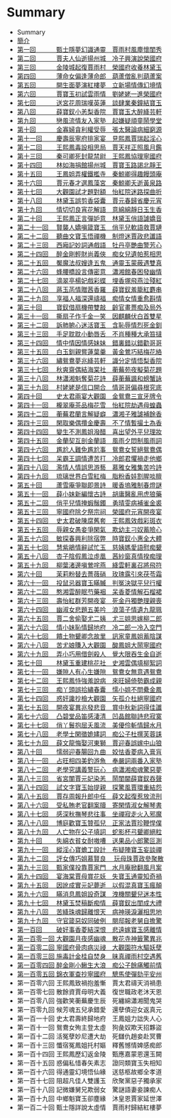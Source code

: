 # Summary

* Summary
* [簡介](README.md)
* [第一回　　　 甄士隱夢幻識通靈　賈雨村風塵懷閨秀](/chapter001.md)
* [第二回　　　 賈夫人仙逝揚州城　冷子興演說榮國府](/chapter002.md)
* [第三回　　　 金陵城起復賈雨村　榮國府收養林黛玉](/chapter003.md)
* [第四回　　　 薄命女偏逢薄命郎　葫蘆僧亂判葫蘆案](/chapter004.md)
* [第五回　　　 開生面夢演紅樓夢　立新場情傳幻境情](/chapter005.md)
* [第六回　　　 賈寶玉初試雲雨情　劉姥姥一進榮國府](/chapter006.md)
* [第七回　　　 送宮花周瑞嘆英蓮　談肆業秦鐘結寶玉](/chapter007.md)
* [第八回　　　 薛寶釵小恙梨香院　賈寶玉大醉絳芸軒](/chapter008.md)
* [第九回　　　 戀風流情友入家塾　起嫌疑頑童鬧學堂](/chapter009.md)
* [第十回　　　 金寡婦貪利權受辱　張太醫論病細窮源](/chapter010.md)
* [第十一回　　 慶壽辰寧府排家宴　見熙鳳賈瑞起淫心](/chapter011.md)
* [第十二回　　 王熙鳳毒設相思局　賈天祥正照風月鑑](/chapter012.md)
* [第十三回　　 秦可卿死封龍禁尉　王熙鳳協理寧國府](/chapter013.md)
* [第十四回　　 林如海捐館揚州城　賈寶玉路謁北靜王](/chapter014.md)
* [第十五回　　 王鳳姐弄權鐵檻寺　秦鯨卿得趣饅頭庵](/chapter015.md)
* [第十六回　　 賈元春才選鳳藻宮　秦鯨卿夭逝黃泉路](/chapter016.md)
* [第十七回　　 大觀園試才題對額　怡紅院迷路探曲折](/chapter017.md)
* [第十八回　　 林黛玉誤剪香袋囊　賈元春歸省慶元宵](/chapter018.md)
* [第十九回　　 情切切良宵花解語　意綿綿靜日玉生香](/chapter019.md)
* [第二十回　　 王熙鳳正言彈妒意　林黛玉俏語謔嬌音](/chapter020.md)
* [第二十一回　 賢襲人嬌嗔箴寶玉　俏平兒軟語救賈璉](/chapter021.md)
* [第二十二回　 聽曲文寶玉悟禪機　制燈迷賈政悲讖語](/chapter022.md)
* [第二十三回　 西廂記妙詞通戲語　牡丹亭艷曲警芳心](/chapter023.md)
* [第二十四回　 醉金剛輕財尚義俠　痴女兒遺帕惹相思](/chapter024.md)
* [第二十五回　 魘魔法叔嫂逢五鬼　通靈玉蒙蔽遇雙真](/chapter025.md)
* [第二十六回　 蜂腰橋設言傳密意　瀟湘館春困發幽情](/chapter026.md)
* [第二十七回　 滴翠亭楊妃戲彩蝶　埋香塚飛燕泣殘紅](/chapter027.md)
* [第二十八回　 蔣玉菡情贈茜香羅　薛寶釵羞籠紅麝串](/chapter028.md)
* [第二十九回　 享福人福深還禱福　痴情女情重愈斟情](/chapter029.md)
* [第三十回　　 寶釵借扇機帶雙敲　齡官畫薔痴及局外](/chapter030.md)
* [第三十一回　 撕扇子作千金一笑　因麒麟伏白首雙星](/chapter031.md)
* [第三十二回　 訴肺腑心迷活寶玉　含恥辱情烈死金釧](/chapter032.md)
* [第三十三回　 手足耽耽小動唇舌　不肖種種大承笞撻](/chapter033.md)
* [第三十四回　 情中情因情感妹妹　錯裏錯以錯勸哥哥](/chapter034.md)
* [第三十五回　 白玉釧親嘗蓮葉羹　黃金鶯巧結梅花絡](/chapter035.md)
* [第三十六回　 繡鴛鴦夢兆絳芸軒　識分定情悟梨香院](/chapter036.md)
* [第三十七回　 秋爽齋偶結海棠社　蘅蕪苑夜擬菊花題](/chapter037.md)
* [第三十八回　 林瀟湘魁奪菊花詩　薛蘅蕪諷和螃蟹詠](/chapter038.md)
* [第三十九回　 村姥姥是信口開合　情哥哥偏尋根究底](/chapter039.md)
* [第四十回　　 史太君兩宴大觀園　金鴛鴦三宣牙牌令](/chapter040.md)
* [第四十一回　 櫳翠庵茶品梅花雪　怡紅院劫遇母蝗蟲](/chapter041.md)
* [第四十二回　 蘅蕪君蘭言解疑癖　瀟湘子雅謔補餘香](/chapter042.md)
* [第四十三回　 閑取樂偶攢金慶壽　不了情暫撮土為香](/chapter043.md)
* [第四十四回　 變生不測鳳姐潑醋　喜出望外平兒理妝](/chapter044.md)
* [第四十五回　 金蘭契互剖金蘭語　風雨夕悶制風雨詞](/chapter045.md)
* [第四十六回　 尷尬人難免尷尬事　鴛鴦女誓絕鴛鴦偶](/chapter046.md)
* [第四十七回　 呆霸王調情遭苦打　冷郎君懼禍走他鄉](/chapter047.md)
* [第四十八回　 濫情人情誤思游藝　慕雅女雅集苦吟詩](/chapter048.md)
* [第四十九回　 琉璃世界白雪紅梅　脂粉香娃割腥啖膻](/chapter049.md)
* [第五十回　　 蘆雪庵爭聯即景詩　暖香塢雅制春燈謎](/chapter050.md)
* [第五十一回　 薛小妹新編懷古詩　胡庸醫亂用虎狼藥](/chapter051.md)
* [第五十二回　 俏平兒情掩蝦鬚鐲　勇晴雯病補雀金裘](/chapter052.md)
* [第五十三回　 寧國府除夕祭宗祠　榮國府元宵開夜宴](/chapter053.md)
* [第五十四回　 史太君破陳腐舊套　王熙鳳效戲彩斑衣](/chapter054.md)
* [第五十五回　 辱親女愚妾爭閑氣　欺幼主刁奴蓄險心](/chapter055.md)
* [第五十六回　 敏探春興利除宿弊　時寶釵小惠全大體](/chapter056.md)
* [第五十七回　 慧紫鵑情辭試忙玉　慈姨媽愛語慰痴顰](/chapter057.md)
* [第五十八回　 杏子陰假鳳泣虛凰　茜紗窗真情揆痴理](/chapter058.md)
* [第五十九回　 柳葉渚邊嗔鶯咤燕　絳雲軒裏召將飛符](/chapter059.md)
* [第六十回　　 茉莉粉替去薔薇硝　玫瑰露引來茯苓霜](/chapter060.md)
* [第六十一回　 投鼠忌器寶玉瞞贓　判冤決獄平兒行權](/chapter061.md)
* [第六十二回　 憨湘雲醉眠芍藥裀　呆香菱情解石榴裙](/chapter062.md)
* [第六十三回　 壽怡紅群芳開夜宴　死金丹獨艷理親喪](/chapter063.md)
* [第六十四回　 幽淑女悲題五美吟　浪蕩子情遺九龍珮](/chapter064.md)
* [第六十五回　 賈二舍偷娶尤二姨　尤三姐思嫁柳二郎](/chapter065.md)
* [第六十六回　 情小妹恥情歸地府　冷二郎一冷入空門](/chapter066.md)
* [第六十七回　 饋土物顰卿念故里　訊家童鳳姐蓄陰謀](/chapter067.md)
* [第六十八回　 苦尤娘賺入大觀園　酸鳳姐大鬧寧國府](/chapter068.md)
* [第六十九回　 弄小巧用借劍殺人　覺大限吞生金自逝](/chapter069.md)
* [第七十回　　 林黛玉重建桃花社　史湘雲偶填柳絮詞](/chapter070.md)
* [第七十一回　 嫌隙人有心生嫌隙　鴛鴦女無意遇鴛鴦](/chapter071.md)
* [第七十二回　 王熙鳳恃強羞說病　來旺婦倚勢霸成親](/chapter072.md)
* [第七十三回　 痴丫頭誤拾繡春囊　懦小姐不問纍金鳳](/chapter073.md)
* [第七十四回　 惑奸讒抄檢大觀園　矢孤介杜絕寧國府](/chapter074.md)
* [第七十五回　 開夜宴異兆發悲音　賞中秋新詞得佳讖](/chapter075.md)
* [第七十六回　 凸碧堂品笛感淒清　凹晶館聯詩悲寂寞](/chapter076.md)
* [第七十七回　 俏丫鬟抱屈夭風流　美優伶斬情歸水月](/chapter077.md)
* [第七十八回　 老學士閑徵姽嫿詞　痴公子杜撰芙蓉誄](/chapter078.md)
* [第七十九回　 薛文龍悔娶河東獅　賈迎春誤嫁中山狼](/chapter079.md)
* [第八十回　　 懦弱迎春腸回九曲　姣怯香菱病入膏肓](/chapter080.md)
* [第八十一回　 占旺相四美釣游魚　奉嚴詞兩番入家塾](/chapter081.md)
* [第八十二回　 老學究講義警玩心　病瀟湘痴魂驚惡夢](/chapter082.md)
* [第八十三回　 省宮闈賈元妃染恙　鬧閨閫薛寶釵吞聲](/chapter083.md)
* [第八十四回　 試文字寶玉始提親　探驚風賈環重結怨](/chapter084.md)
* [第八十五回　 賈存周報升郎中任　薛文起復惹放流刑](/chapter085.md)
* [第八十六回　 受私賄老官翻案牘　寄閑情淑女解琴書](/chapter086.md)
* [第八十七回　 感深秋撫琴悲往事　坐禪寂走火入邪魔](/chapter087.md)
* [第八十八回　 博庭歡寶玉贊孤兒　正家法賈珍鞭悍僕](/chapter088.md)
* [第八十九回　 人亡物在公子填詞　蛇影杯弓顰卿絕粒](/chapter089.md)
* [第九十回　　 失綿衣貧女耐嗷嘈　送果品小郎驚叵測](/chapter090.md)
* [第九十一回　 縱淫心寶蟾工設計　布疑陣寶玉妄談禪](/chapter091.md)
* [第九十二回　 評女傳巧姐慕賢良 　玩母珠賈政參聚散](/chapter092.md)
* [第九十三回　 甄家僕投靠賈家門　水月庵掀翻風月案](/chapter093.md)
* [第九十四回　 宴海棠賈母賞花妖　失寶玉通靈知奇禍](/chapter094.md)
* [第九十五回　 因訛成實元妃薨逝　以假混真寶玉瘋顛](/chapter095.md)
* [第九十六回　 瞞消息鳳姐設奇謀　洩機關顰兒迷本性](/chapter096.md)
* [第九十七回　 林黛玉焚稿斷痴情　薛寶釵出閨成大禮](/chapter097.md)
* [第九十八回　 苦絳珠魂歸離恨天　病神瑛淚灑相思地](/chapter098.md)
* [第九十九回　 守官箴惡奴同破例　閱邸報老舅自擔驚](/chapter099.md)
* [第一百回　　 破好事香菱結深恨　悲遠嫁寶玉感離情](/chapter100.md)
* [第一百零一回 大觀園月夜感幽魂　散花寺神籤驚異兆](/chapter101.md)
* [第一百零二回 寧國府骨肉病災祲　大觀園符水驅妖孽](/chapter102.md)
* [第一百零三回 施毒計金桂自焚身　昧真禪雨村空遇舊](/chapter103.md)
* [第一百零四回 醉金剛小鰍生大浪　痴公子餘痛觸前情](/chapter104.md)
* [第一百零五回 錦衣軍查抄寧國府　驄馬使彈劾平安州](/chapter105.md)
* 第一百零六回 王熙鳳致禍抱羞慚　賈太君禱天消禍患
* 第一百零七回 散餘資賈母明大義　復世職政老沐天恩
* 第一百零八回 強歡笑蘅蕪慶生辰　死纏綿瀟湘聞鬼哭
* 第一百零九回 候芳魂五兒承錯愛　還孽債迎女返真元
* 第一百一十回 史太君壽終歸地府　王鳳姐力詘失人心
* 第一百十一回 鴛鴦女殉主登太虛　狗彘奴欺天招夥盜
* 第一百十二回 活冤孽妙尼遭大劫　死讎仇趙妾赴冥曹
* 第一百十三回 懺宿冤鳳姐托村嫗　釋舊憾情婢感痴郎
* 第一百十四回 王熙鳳歷幻返金陵　甄應嘉蒙恩還玉闕
* 第一百十五回 惑偏私惜春矢素志　證同類寶玉失相知
* 第一百十六回 得通靈幻境悟仙緣　送慈柩故鄉全孝道
* 第一百十七回 阻超凡佳人雙護玉　欣聚黨惡子獨承家
* 第一百十八回 記微嫌舅兄欺弱女　驚謎語妻妾諫痴人
* 第一百十九回 中鄉魁寶玉卻塵緣　沐皇恩賈家延世澤
* 第一百二十回 甄士隱詳說太虛情　賈雨村歸結紅樓夢



